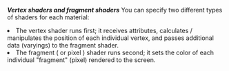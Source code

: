 
<strong><em>Vertex shaders and fragment shaders</em></strong>
You can specify two different types of shaders for each material:

<li>The vertex shader runs first; it receives attributes, calculates / manipulates the position of each individual vertex, and passes additional data (varyings) to the fragment shader.</li>
<li>The fragment ( or pixel ) shader runs second; it sets the color of each individual "fragment" (pixel) rendered to the screen.</li>
